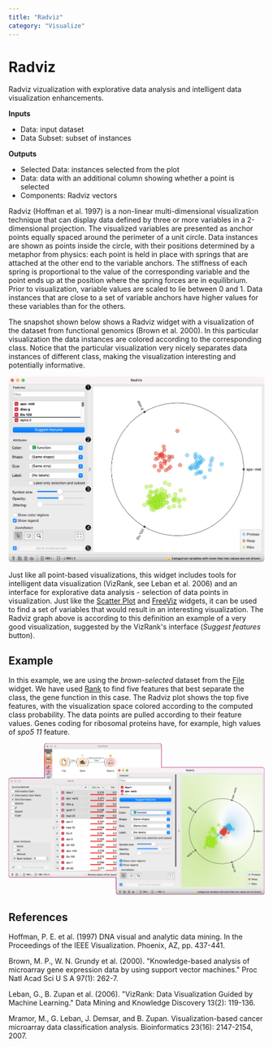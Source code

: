 ```yaml
---
title: "Radviz"
category: "Visualize"
---
```

Radviz
======

Radviz vizualization with explorative data analysis and intelligent data visualization enhancements.

**Inputs**

- Data: input dataset
- Data Subset: subset of instances

**Outputs**

- Selected Data: instances selected from the plot
- Data: data with an additional column showing whether a point is selected
- Components: Radviz vectors

Radviz (Hoffman et al. 1997) is a non-linear multi-dimensional visualization technique that can display data defined by three or more variables in a 2-dimensional projection. The visualized variables are presented as anchor points equally spaced around the perimeter of a unit circle. Data instances are shown as points inside the circle, with their positions determined by a metaphor from physics: each point is held in place with springs that are attached at the other end to the variable anchors. The stiffness of each spring is proportional to the value of the corresponding variable and the point ends up at the position where the spring forces are in equilibrium. Prior to visualization, variable values are scaled to lie between 0 and 1. Data instances that are close to a set of variable anchors have higher values for these variables than for the others.

The snapshot shown below shows a Radviz widget with a visualization of the dataset from functional genomics (Brown et al. 2000). In this particular visualization the data instances are colored according to the corresponding class. Notice that the particular visualization very nicely separates data instances of different class, making the visualization interesting and potentially informative.

![](/widget-catalog/visualize/images/Radviz-stamped.png)

Just like all point-based visualizations, this widget includes tools for intelligent data visualization (VizRank, see Leban et al. 2006) and an interface for explorative data analysis - selection of data points in visualization. Just like the [Scatter Plot](../visualize/scatterplot.md) and [FreeViz](/widget-catalog/visualize/../visualize/freeviz) widgets, it can be used to find a set of variables that would result in an interesting visualization. The Radviz graph above is according to this definition an example of a very good visualization, suggested by the VizRank's interface (*Suggest features* button).

Example
-------

In this example, we are using the *brown-selected* dataset from the [File](../data/file.md) widget. We have used [Rank](/widget-catalog/visualize/../data/rank) to find five features that best separate the class, the gene function in this case. The Radviz plot shows the top five features, with the visualization space colored according to the computed class probability. The data points are pulled according to their feature values. Genes coding for ribosomal proteins have, for example, high values of *spo5 11* feature.

![](/widget-catalog/visualize/images/Radviz-Example.png)

References
----------

Hoffman, P. E. et al. (1997) DNA visual and analytic data mining. In the Proceedings of the IEEE Visualization. Phoenix, AZ, pp. 437-441.

Brown, M. P., W. N. Grundy et al. (2000). "Knowledge-based analysis of microarray gene expression data by using support vector machines." Proc Natl Acad Sci U S A 97(1): 262-7.

Leban, G., B. Zupan et al. (2006). "VizRank: Data Visualization Guided by Machine Learning." Data Mining and Knowledge Discovery 13(2): 119-136.

Mramor, M., G. Leban, J. Demsar, and B. Zupan. Visualization-based cancer microarray data classification analysis. Bioinformatics 23(16): 2147-2154, 2007.
